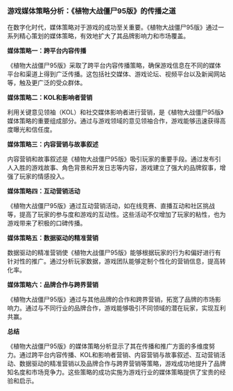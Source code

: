 ### 游戏媒体策略分析：《植物大战僵尸95版》的传播之道

在数字化时代，媒体策略对于游戏的成功至关重要。《植物大战僵尸95版》通过一系列精心策划的媒体策略，有效地扩大了其品牌影响力和市场覆盖。

**媒体策略一：跨平台内容传播**

《植物大战僵尸95版》采取了跨平台内容传播策略，确保游戏信息在不同的媒体平台和渠道上得到广泛传播。这包括社交媒体、游戏论坛、视频平台以及新闻网站等，触及更广泛的受众群体。

**媒体策略二：KOL和影响者营销**

利用关键意见领袖（KOL）和社交媒体影响者进行营销，是《植物大战僵尸95版》媒体策略的重要组成部分。通过与游戏领域的意见领袖合作，游戏能够迅速获得高度曝光和信任度。

**媒体策略三：内容营销与故事叙述**

内容营销和故事叙述是《植物大战僵尸95版》吸引玩家的重要手段。通过发布引人入胜的游戏故事、角色背景和开发日志等内容，游戏建立了强大的品牌叙事，增强了玩家的情感投入。

**媒体策略四：互动营销活动**

《植物大战僵尸95版》通过互动营销活动，如在线竞赛、直播互动和社区挑战等，提高了玩家的参与度和游戏的互动性。这些活动不仅增加了玩家的粘性，也为游戏带来了积极的口碑传播。

**媒体策略五：数据驱动的精准营销**

数据驱动的精准营销使《植物大战僵尸95版》能够根据玩家的行为和偏好进行有针对性的推广。通过分析玩家数据，游戏团队能够定制个性化的营销信息，提高转化率。

**媒体策略六：品牌合作与跨界营销**

《植物大战僵尸95版》通过与其他品牌的合作和跨界营销，拓宽了品牌的市场影响力。通过与不同行业的品牌合作，游戏能够吸引不同领域的潜在玩家，实现互利共赢。

**总结**

《植物大战僵尸95版》的媒体策略分析显示了其在传播和推广方面的多维度努力。通过跨平台内容传播、KOL和影响者营销、内容营销与故事叙述、互动营销活动、数据驱动的精准营销以及品牌合作与跨界营销等策略，游戏成功地提升了品牌知名度和市场竞争力。这些策略的成功实施为游戏行业的媒体策略提供了宝贵的经验和启示。